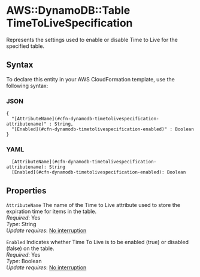 # AWS::DynamoDB::Table TimeToLiveSpecification<a name="aws-properties-dynamodb-timetolivespecification"></a>

Represents the settings used to enable or disable Time to Live for the specified table\.

## Syntax<a name="aws-properties-dynamodb-timetolivespecification-syntax"></a>

To declare this entity in your AWS CloudFormation template, use the following syntax:

### JSON<a name="aws-properties-dynamodb-timetolivespecification-syntax.json"></a>

```
{
  "[AttributeName](#cfn-dynamodb-timetolivespecification-attributename)" : String,
  "[Enabled](#cfn-dynamodb-timetolivespecification-enabled)" : Boolean
}
```

### YAML<a name="aws-properties-dynamodb-timetolivespecification-syntax.yaml"></a>

```
  [AttributeName](#cfn-dynamodb-timetolivespecification-attributename): String
  [Enabled](#cfn-dynamodb-timetolivespecification-enabled): Boolean
```

## Properties<a name="aws-properties-dynamodb-timetolivespecification-properties"></a>

`AttributeName`  <a name="cfn-dynamodb-timetolivespecification-attributename"></a>
The name of the Time to Live attribute used to store the expiration time for items in the table\.  
*Required*: Yes  
*Type*: String  
*Update requires*: [No interruption](https://docs.aws.amazon.com/AWSCloudFormation/latest/UserGuide/using-cfn-updating-stacks-update-behaviors.html#update-no-interrupt)

`Enabled`  <a name="cfn-dynamodb-timetolivespecification-enabled"></a>
Indicates whether Time To Live is to be enabled \(true\) or disabled \(false\) on the table\.  
*Required*: Yes  
*Type*: Boolean  
*Update requires*: [No interruption](https://docs.aws.amazon.com/AWSCloudFormation/latest/UserGuide/using-cfn-updating-stacks-update-behaviors.html#update-no-interrupt)